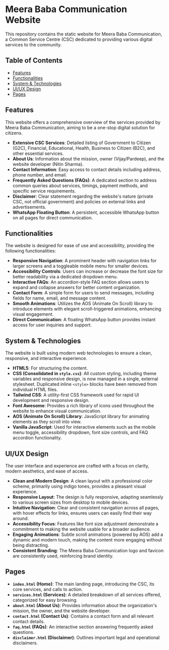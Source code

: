 # Meera Baba Communication Website

This repository contains the static website for Meera Baba Communication, a Common Service Centre (CSC) dedicated to providing various digital services to the community.

## Table of Contents
- [Features](#features)
- [Functionalities](#functionalities)
- [System & Technologies](#system--technologies)
- [UI/UX Design](#uiux-design)
- [Pages](#pages)

## Features

This website offers a comprehensive overview of the services provided by Meera Baba Communication, aiming to be a one-stop digital solution for citizens.

- **Extensive CSC Services**: Detailed listing of Government to Citizen (G2C), Financial, Educational, Health, Business to Citizen (B2C), and other essential services.
- **About Us**: Information about the mission, owner (Vijay/Pardeep), and the website developer (Nitin Sharma).
- **Contact Information**: Easy access to contact details including address, phone number, and email.
- **Frequently Asked Questions (FAQs)**: A dedicated section to address common queries about services, timings, payment methods, and specific service requirements.
- **Disclaimer**: Clear statement regarding the website's nature (private CSC, not official government) and policies on external links and advertisements.
- **WhatsApp Floating Button**: A persistent, accessible WhatsApp button on all pages for direct communication.

## Functionalities

The website is designed for ease of use and accessibility, providing the following functionalities:

- **Responsive Navigation**: A prominent header with navigation links for larger screens and a toggleable mobile menu for smaller devices.
- **Accessibility Controls**: Users can increase or decrease the font size for better readability via a dedicated dropdown menu.
- **Interactive FAQs**: An accordion-style FAQ section allows users to expand and collapse answers for better content organization.
- **Contact Form**: A simple form for users to send messages, including fields for name, email, and message content.
- **Smooth Animations**: Utilizes the AOS (Animate On Scroll) library to introduce elements with elegant scroll-triggered animations, enhancing visual engagement.
- **Direct Communication**: A floating WhatsApp button provides instant access for user inquiries and support.

## System & Technologies

The website is built using modern web technologies to ensure a clean, responsive, and interactive experience.

-   **HTML5**: For structuring the content.
-   **CSS (Consolidated in `style.css`)**: All custom styling, including theme variables and responsive design, is now managed in a single, external stylesheet. Duplicated inline `<style>` blocks have been removed from individual HTML files.
-   **Tailwind CSS**: A utility-first CSS framework used for rapid UI development and responsive design.
-   **Font Awesome**: Provides a rich library of icons used throughout the website to enhance visual communication.
-   **AOS (Animate On Scroll) Library**: JavaScript library for animating elements as they scroll into view.
-   **Vanilla JavaScript**: Used for interactive elements such as the mobile menu toggle, accessibility dropdown, font size controls, and FAQ accordion functionality.

## UI/UX Design

The user interface and experience are crafted with a focus on clarity, modern aesthetics, and ease of access.

-   **Clean and Modern Design**: A clean layout with a professional color scheme, primarily using indigo tones, provides a pleasant visual experience.
-   **Responsive Layout**: The design is fully responsive, adapting seamlessly to various screen sizes from desktop to mobile devices.
-   **Intuitive Navigation**: Clear and consistent navigation across all pages, with hover effects for links, ensures users can easily find their way around.
-   **Accessibility Focus**: Features like font size adjustment demonstrate a commitment to making the website usable for a broader audience.
-   **Engaging Animations**: Subtle scroll animations (powered by AOS) add a dynamic and modern touch, making the content more engaging without being distracting.
-   **Consistent Branding**: The Meera Baba Communication logo and favicon are consistently used, reinforcing brand identity.

## Pages

-   **`index.html` (Home)**: The main landing page, introducing the CSC, its core services, and calls to action.
-   **`services.html` (Services)**: A detailed breakdown of all services offered, categorized for easy browsing.
-   **`about.html` (About Us)**: Provides information about the organization's mission, the owner, and the website developer.
-   **`contact.html` (Contact Us)**: Contains a contact form and all relevant contact details.
-   **`faq.html` (FAQs)**: An interactive section answering frequently asked questions.
-   **`disclaimer.html` (Disclaimer)**: Outlines important legal and operational disclaimers. 
